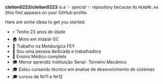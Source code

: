 

**cleiton0223/cleiton0223** is a ✨ _special_ ✨ repository because its `README.md` (this file) appears on your GitHub profile.

Here are some ideas to get you started:
- ⚡ Tenho 23 anos de idade
- 🏠 Moro em indaial-SC
- ‍💼 Trabalho na Metálurgica FEY
- 💬 Sou uma pessoa dedicada e trabalhadora
- 🏫 Ensino Médico completo
- 🎓 Menor aprendiz instituição Senai- Torneiro Mecânico
- 🎓 Estou cursando técnico em analise de desevolvimento de sistemas 
- 🎓 cursos de Nr11 e Nr12

